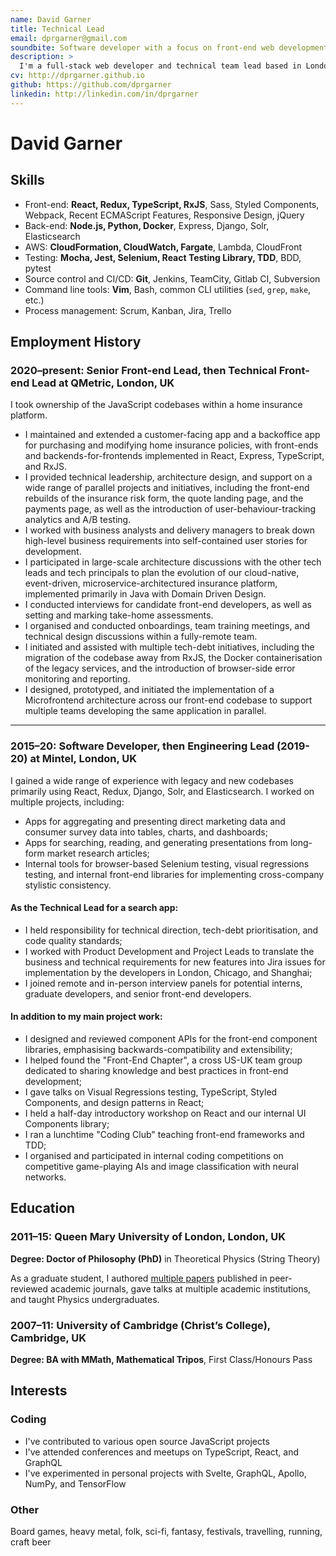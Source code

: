 ```yaml
---
name: David Garner
title: Technical Lead
email: dprgarner@gmail.com
soundbite: Software developer with a focus on front-end web development
description: >
  I'm a full-stack web developer and technical team lead based in London. My primary focus is front-end development with React, but I also have considerable professional experience in back-end development with Node.js, Python, and Django. I place a strong emphasis on quality in all of my code, and consider unit testing and code review to be essential parts of the development process.
cv: http://dprgarner.github.io
github: https://github.com/dprgarner
linkedin: http://linkedin.com/in/dprgarner
---
```


# David Garner

## Skills

- Front-end: **React, Redux, TypeScript, RxJS**, Sass, Styled Components, Webpack, Recent ECMAScript Features, Responsive Design, jQuery
- Back-end: **Node.js, Python, Docker**, Express, Django, Solr, Elasticsearch
- AWS: **CloudFormation, CloudWatch, Fargate**, Lambda, CloudFront
- Testing: **Mocha, Jest, Selenium, React Testing Library, TDD**, BDD, pytest
- Source control and CI/CD: **Git**, Jenkins, TeamCity, Gitlab CI, Subversion
- Command line tools: **Vim**, Bash, common CLI utilities (`sed`, `grep`, `make`, etc.)
- Process management: Scrum, Kanban, Jira, Trello

## Employment History

### **2020–present: Senior Front-end Lead**, then **Technical Front-end Lead** at QMetric, London, UK

I took ownership of the JavaScript codebases within a home insurance platform.

- I maintained and extended a customer-facing app and a backoffice app for purchasing and modifying home insurance policies, with front-ends and backends-for-frontends implemented in React, Express, TypeScript, and RxJS.
- I provided technical leadership, architecture design, and support on a wide range of parallel projects and initiatives, including the front-end rebuilds of the insurance risk form, the quote landing page, and the payments page, as well as the introduction of user-behaviour-tracking analytics and A/B testing.
- I worked with business analysts and delivery managers to break down high-level business requirements into self-contained user stories for development.
- I participated in large-scale architecture discussions with the other tech leads and tech principals to plan the evolution of our cloud-native, event-driven, microservice-architectured insurance platform, implemented primarily in Java with Domain Driven Design.
- I conducted interviews for candidate front-end developers, as well as setting and marking take-home assessments.
- I organised and conducted onboardings, team training meetings, and technical design discussions within a fully-remote team.
- I initiated and assisted with multiple tech-debt initiatives, including the migration of the codebase away from RxJS, the Docker containerisation of the legacy services, and the introduction of browser-side error monitoring and reporting.
- I designed, prototyped, and initiated the implementation of a Microfrontend architecture across our front-end codebase to support multiple teams developing the same application in parallel.

---

<div class="break" />

### **2015–20: Software Developer**, then **Engineering Lead (2019-20)** at Mintel, London, UK

I gained a wide range of experience with legacy and new codebases primarily using React, Redux, Django, Solr, and Elasticsearch. I worked on multiple projects, including:

- Apps for aggregating and presenting direct marketing data and consumer survey data into tables, charts, and dashboards;
- Apps for searching, reading, and generating presentations from long-form market research articles;
- Internal tools for browser-based Selenium testing, visual regressions testing, and internal front-end libraries for implementing cross-company stylistic consistency.

#### As the Technical Lead for a search app:

- I held responsibility for technical direction, tech-debt prioritisation, and code quality standards;
- I worked with Product Development and Project Leads to translate the business and technical requirements for new features into Jira issues for implementation by the developers in London, Chicago, and Shanghai;
- I joined remote and in-person interview panels for potential interns, graduate developers, and senior front-end developers.

#### In addition to my main project work:

- I designed and reviewed component APIs for the front-end component libraries, emphasising backwards-compatibility and extensibility;
- I helped found the "Front-End Chapter", a cross US-UK team group dedicated to sharing knowledge and best practices in front-end development;
- I gave talks on Visual Regressions testing, TypeScript, Styled Components, and design patterns in React;
- I held a half-day introductory workshop on React and our internal UI Components library;
- I ran a lunchtime "Coding Club" teaching front-end frameworks and TDD;
- I organised and participated in internal coding competitions on competitive game-playing AIs and image classification with neural networks.

## Education

### **2011–15: Queen Mary University of London**, London, UK

**Degree: Doctor of Philosophy (PhD)** in Theoretical Physics (String Theory)

As a graduate student, I authored [multiple papers](https://inspirehep.net/literature?sort=mostrecent&size=25&page=1&q=a%20D.Garner.1) published in peer-reviewed academic journals, gave talks at multiple academic institutions, and taught Physics undergraduates.

### **2007–11: University of Cambridge** (Christ’s College), Cambridge, UK

**Degree: BA with MMath, Mathematical Tripos**, First Class/Honours Pass

## Interests

### Coding

- I've contributed to various open source JavaScript projects
- I've attended conferences and meetups on TypeScript, React, and GraphQL
- I've experimented in personal projects with Svelte, GraphQL, Apollo, NumPy, and TensorFlow

### Other

Board games, heavy metal, folk, sci-fi, fantasy, festivals, travelling, running, craft beer
